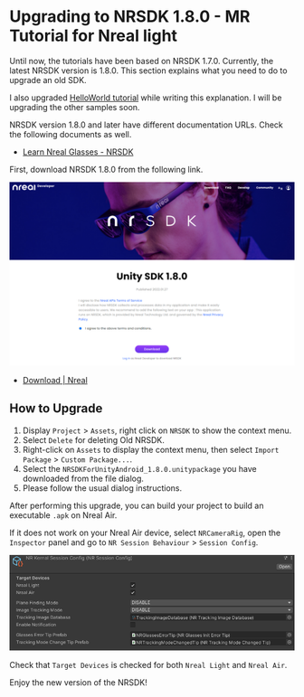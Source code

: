 # Upgrading to NRSDK 1.8.0  - MR Tutorial for Nreal light

Until now, the tutorials have been based on NRSDK 1.7.0. Currently, the latest NRSDK version is 1.8.0. This section explains what you need to do to upgrade an old SDK. 

I also upgraded [HelloWorld tutorial](https://github.com/karad/mr-tutorials-for-nreal-light/tree/main/HelloWorld) while writing this explanation. I will be upgrading the other samples soon.

NRSDK version 1.8.0 and later have different documentation URLs. Check the following documents as well.

- [Learn Nreal Glasses - NRSDK](https://nreal.gitbook.io/nrsdk/discover/readme)

First, download NRSDK 1.8.0 from the following link.

![Download NRSDK 1.8.0](Assets/Images/download_nrsdk_1.8.0.png)

- [Download | Nreal](https://developer.nreal.ai/download)


## How to Upgrade

1. Display `Project` > `Assets`, right click on `NRSDK` to show the context menu.
2. Select `Delete` for deleting Old NRSDK.
3. Right-click on `Assets` to display the context menu, then select `Import Package` > `Custom Package...`.
4. Select the `NRSDKForUnityAndroid_1.8.0.unitypackage` you have downloaded from the file dialog.
5. Please follow the usual dialog instructions.

After performing this upgrade, you can build your project to build an executable `.apk` on Nreal Air.


If it does not work on your Nreal Air device, select `NRCameraRig`, open the `Inspector` panel and go to `NR Session Behaviour` > `Session Config`.

![Session Config Panel](Assets/Images/download_nrsdk_1.8.0_sessionConfig.png)

Check that `Target Devices` is checked for both `Nreal Light` and `Nreal Air`.

Enjoy the new version of the NRSDK!